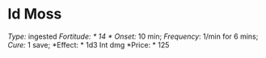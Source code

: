 ﻿---
name: Id Moss
type: ingested
fortitude: 14
onset: 10 min
frequency: 1/min for 6 mins
effect:
  "1d3 Int dmg"
cure: 1 save
price: 125
---

# Id Moss
 *Type:* ingested
*Fortitude: * 14 * Onset:* 10 min;  *Frequency*: 1/min for 6 mins;  *Cure:* 1 save; 
*Effect: * 1d3 Int dmg
*Price: * 125